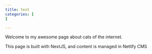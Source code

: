 ```yaml
---
title: test 
categories: [
]

---
```

Welcome to my awesome page about cats of the internet.

This page is built with NextJS, and content is managed in Netlify CMS
